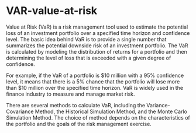 # VAR-value-at-risk

Value at Risk (VaR) is a risk management tool used to estimate the potential loss of an investment portfolio over a specified time horizon and confidence level. The basic idea behind VaR is to provide a single number that summarizes the potential downside risk of an investment portfolio. The VaR is calculated by modeling the distribution of returns for a portfolio and then determining the level of loss that is exceeded with a given degree of confidence.

For example, if the VaR of a portfolio is $10 million with a 95% confidence level, it means that there is a 5% chance that the portfolio will lose more than $10 million over the specified time horizon. VaR is widely used in the finance industry to measure and manage market risk.

There are several methods to calculate VaR, including the Variance-Covariance Method, the Historical Simulation Method, and the Monte Carlo Simulation Method. The choice of method depends on the characteristics of the portfolio and the goals of the risk management exercise.
